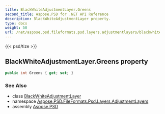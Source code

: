 ```yaml
---
title: BlackWhiteAdjustmentLayer.Greens
second_title: Aspose.PSD for .NET API Reference
description: BlackWhiteAdjustmentLayer property. 
type: docs
weight: 50
url: /net/aspose.psd.fileformats.psd.layers.adjustmentlayers/blackwhiteadjustmentlayer/greens/
---
```

{{< psd/tize >}}
## BlackWhiteAdjustmentLayer.Greens property

```csharp
public int Greens { get; set; }
```

### See Also

* class [BlackWhiteAdjustmentLayer](../)
* namespace [Aspose.PSD.FileFormats.Psd.Layers.AdjustmentLayers](../../blackwhiteadjustmentlayer/)
* assembly [Aspose.PSD](../../../)


